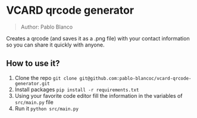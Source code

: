 # VCARD qrcode generator 

> Author: Pablo Blanco

Creates a qrcode (and saves it as a .png file) with your contact information so you can share it quickly with anyone.

## How to use it?
1. Clone the repo ```git clone git@github.com:pablo-blancoc/vcard-qrcode-generator.git```
2. Install packages ```pip install -r requirements.txt```
3. Using your favorite code editor fill the information in the variables of ```src/main.py``` file
4. Run it ```python src/main.py```
